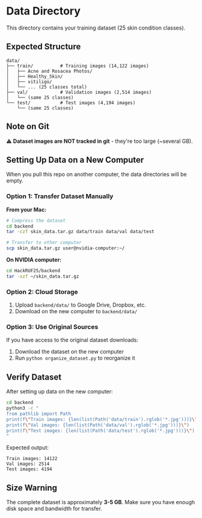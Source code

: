 # Data Directory

This directory contains your training dataset (25 skin condition classes).

## Expected Structure

```
data/
├── train/          # Training images (14,122 images)
│   ├── Acne and Rosacea Photos/
│   ├── Healthy_Skin/
│   ├── vitiligo/
│   └── ... (25 classes total)
├── val/            # Validation images (2,514 images)
│   └── (same 25 classes)
└── test/           # Test images (4,194 images)
    └── (same 25 classes)
```

## Note on Git

⚠️ **Dataset images are NOT tracked in git** - they're too large (~several GB).

## Setting Up Data on a New Computer

When you pull this repo on another computer, the data directories will be empty.

### Option 1: Transfer Dataset Manually

**From your Mac:**
```bash
# Compress the dataset
cd backend
tar -czf skin_data.tar.gz data/train data/val data/test

# Transfer to other computer
scp skin_data.tar.gz user@nvidia-computer:~/
```

**On NVIDIA computer:**
```bash
cd HackRUF25/backend
tar -xzf ~/skin_data.tar.gz
```

### Option 2: Cloud Storage

1. Upload `backend/data/` to Google Drive, Dropbox, etc.
2. Download on the new computer to `backend/data/`

### Option 3: Use Original Sources

If you have access to the original dataset downloads:
1. Download the dataset on the new computer
2. Run `python organize_dataset.py` to reorganize it

## Verify Dataset

After setting up data on the new computer:
```bash
cd backend
python3 -c "
from pathlib import Path
print(f\"Train images: {len(list(Path('data/train').rglob('*.jpg')))}\")
print(f\"Val images: {len(list(Path('data/val').rglob('*.jpg')))}\")
print(f\"Test images: {len(list(Path('data/test').rglob('*.jpg')))}\")
"
```

Expected output:
```
Train images: 14122
Val images: 2514
Test images: 4194
```

## Size Warning

The complete dataset is approximately **3-5 GB**.
Make sure you have enough disk space and bandwidth for transfer.
